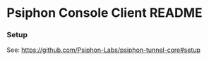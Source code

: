 Psiphon Console Client README
================================================================================

### Setup

See: https://github.com/Psiphon-Labs/psiphon-tunnel-core#setup
